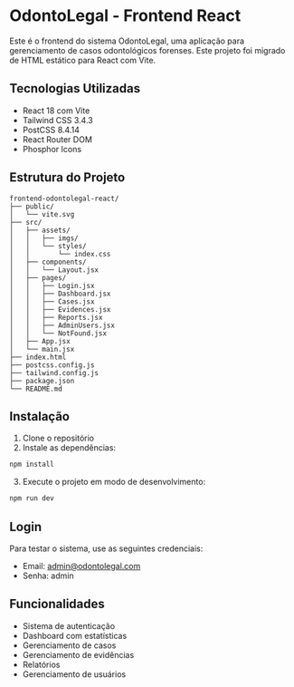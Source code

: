 # OdontoLegal - Frontend React

Este é o frontend do sistema OdontoLegal, uma aplicação para gerenciamento de casos odontológicos forenses. Este projeto foi migrado de HTML estático para React com Vite.

## Tecnologias Utilizadas

- React 18 com Vite
- Tailwind CSS 3.4.3
- PostCSS 8.4.14
- React Router DOM
- Phosphor Icons

## Estrutura do Projeto

```
frontend-odontolegal-react/
├── public/
│   └── vite.svg
├── src/
│   ├── assets/
│   │   ├── imgs/
│   │   └── styles/
│   │       └── index.css
│   ├── components/
│   │   └── Layout.jsx
│   ├── pages/
│   │   ├── Login.jsx
│   │   ├── Dashboard.jsx
│   │   ├── Cases.jsx
│   │   ├── Evidences.jsx
│   │   ├── Reports.jsx
│   │   ├── AdminUsers.jsx
│   │   └── NotFound.jsx
│   ├── App.jsx
│   └── main.jsx
├── index.html
├── postcss.config.js
├── tailwind.config.js
├── package.json
└── README.md
```

## Instalação

1. Clone o repositório
2. Instale as dependências:

```bash
npm install
```

3. Execute o projeto em modo de desenvolvimento:

```bash
npm run dev
```

## Login

Para testar o sistema, use as seguintes credenciais:

- Email: admin@odontolegal.com
- Senha: admin

## Funcionalidades

- Sistema de autenticação
- Dashboard com estatísticas
- Gerenciamento de casos
- Gerenciamento de evidências
- Relatórios
- Gerenciamento de usuários
